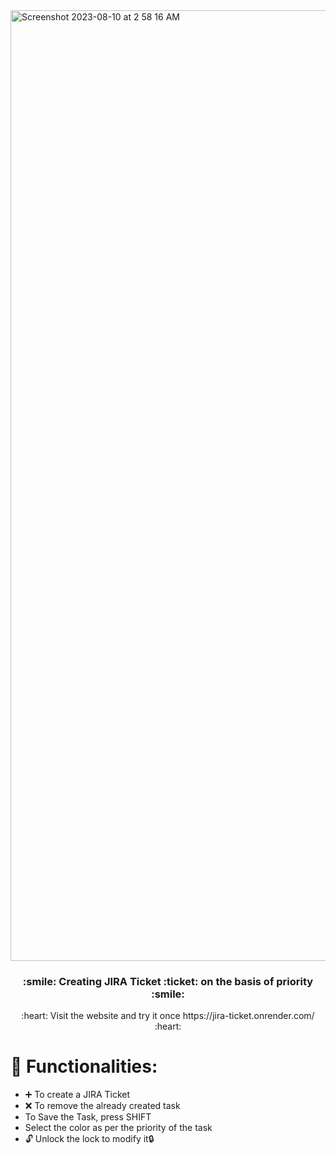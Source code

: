 <img width="1521" alt="Screenshot 2023-08-10 at 2 58 16 AM" src="https://github.com/aggarwalsejal/Jira-Ticket-Clone/assets/56756275/8392d2d8-e1eb-46e4-9ffb-a445717cfbc6">

<h3 align=center > :smile: Creating JIRA Ticket :ticket: on the basis of priority :smile: </h3>
<p align=center>:heart: Visit the website and try it once https://jira-ticket.onrender.com/ :heart:</p>

# :speech_balloon: Functionalities:
 * :heavy_plus_sign: To create a JIRA Ticket
 * :x: To remove the already created task
 * To Save the Task, press SHIFT
 * Select the color as per the priority of the task
 * :unlock: Unlock the lock to modify it:lock: 
